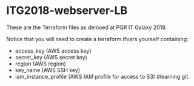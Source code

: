 # ITG2018-webserver-LB

These are the Terraform files as demoed at PQR IT Galaxy 2018.

Notice that you will need to create a terraform.tfvars yourself containing:
- access_key (AWS access key)
- secret_key (AWS secret key)
- region (AWS region)
- key_name (AWS SSH key)
- iam_instance_profile (AWS IAM profile for access to S3)
#learning git
